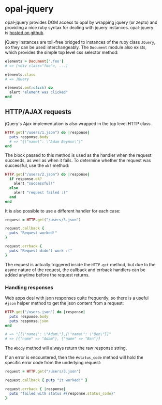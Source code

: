 # opal-jquery

opal-jquery provides DOM access to opal by wrapping jquery (or zepto)
and providing a nice ruby syntax for dealing with jquery instances.
opal-jquery is [hosted on github](http://github.com/opal/opal-jquery).

jQuery instances are toll-free bridged to instances of the ruby class
`JQuery`, so they can be used interchangeably. The `Document` module also
exists, which provides the simple top level css selector method:

```ruby
elements = Document['.foo']
# => [<div class="foo">, ...]

elements.class
# => JQuery

elements.on(:click) do
  alert "element was clicked"
end
```

## HTTP/AJAX requests

jQuery's Ajax implementation is also wrapped in the top level HTTP
class.

```ruby
HTTP.get("/users/1.json") do |response|
  puts response.body
  # => "{\"name\": \"Adam Beynon\"}"
end
```

The block passed to this method is used as the handler when the request
succeeds, as well as when it fails. To determine whether the request
was successful, use the `ok?` method:

```ruby
HTTP.get("/users/2.json") do |response|
  if response.ok?
    alert "successful!"
  else
    alert "request failed :("
  end
end
```

It is also possible to use a different handler for each case:

```ruby
request = HTTP.get("/users/3.json")

request.callback {
  puts "Request worked!"
}

request.errback {
  puts "Request didn't work :("
}
```

The request is actually triggered inside the `HTTP.get` method, but due
to the async nature of the request, the callback and errback handlers can
be added anytime before the request returns.

### Handling responses

Web apps deal with json responses quite frequently, so there is a useful
`#json` helper method to get the json content from a request:

```ruby
HTTP.get("/users.json") do |response|
  puts response.body
  puts response.json
end

# => "[{\"name\": \"Adam\"},{\"name\": \"Ben\"}]"
# => [{"name" => "Adam"}, {"name" => "Ben"}]
```

The `#body` method will always return the raw response string.

If an error is encountered, then the `#status_code` method will hold the
specific error code from the underlying request:

```ruby
request = HTTP.get("/users/3.json")

request.callback { puts "it worked!" }

request.errback { |response|
  puts "failed with status #{response.status_code}"
}
```